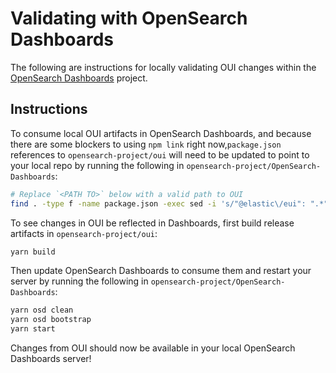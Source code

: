 # Validating with OpenSearch Dashboards

The following are instructions for locally validating OUI changes within the 
[OpenSearch Dashboards](https://github.com/opensearch-project/OpenSearch-Dashboards) 
project.

## Instructions

To consume local OUI artifacts in OpenSearch Dashboards, and because there are 
some blockers to using `npm link` right now,`package.json` references to 
`opensearch-project/oui` will need to be updated to point to your local repo 
by running the following in `opensearch-project/OpenSearch-Dashboards`:

```bash
# Replace `<PATH TO>` below with a valid path to OUI
find . -type f -name package.json -exec sed -i 's/"@elastic\/eui": ".*"/"@elastic\/eui": "file:\/<PATH TO>\/oui"/g' {} \;
```
 
To see changes in OUI be reflected in Dashboards, first build release 
artifacts in `opensearch-project/oui`:

```bash
yarn build
```

Then update OpenSearch Dashboards to consume them and restart your server by 
running the following in `opensearch-project/OpenSearch-Dashboards`:

```bash
yarn osd clean
yarn osd bootstrap
yarn start
```

Changes from OUI should now be available in your local OpenSearch Dashboards server! 
